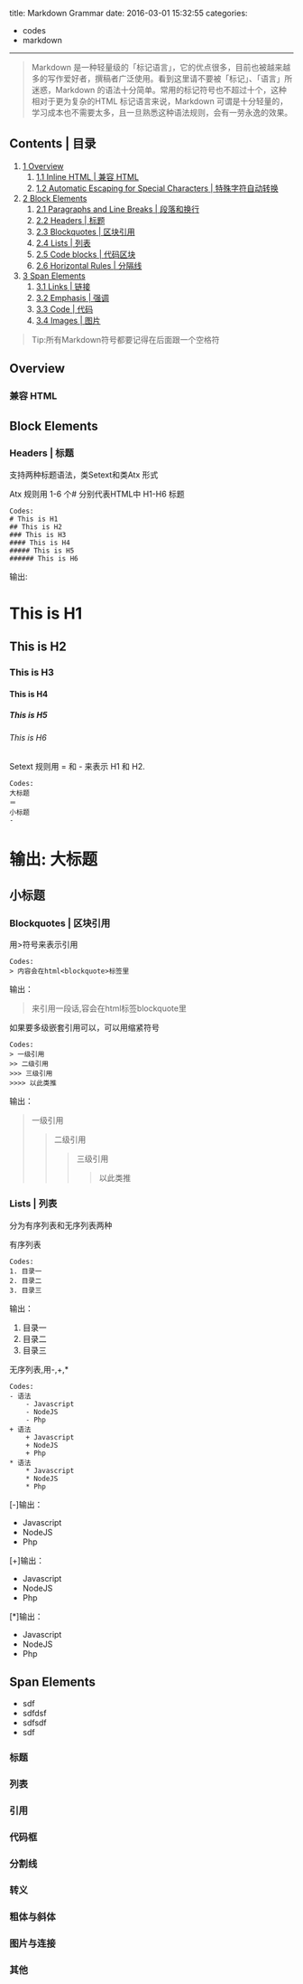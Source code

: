 title: Markdown Grammar
date: 2016-03-01 15:32:55
categories:
- codes
- markdown
---

>Markdown 是一种轻量级的「标记语言」，它的优点很多，目前也被越来越多的写作爱好者，撰稿者广泛使用。看到这里请不要被「标记」、「语言」所迷惑，Markdown 的语法十分简单。常用的标记符号也不超过十个，这种相对于更为复杂的HTML 标记语言来说，Markdown 可谓是十分轻量的，学习成本也不需要太多，且一旦熟悉这种语法规则，会有一劳永逸的效果。
<!-- more -->

## Contents | 目录
1. <a href="#Overview"><span>1</span> <span>Overview</span></a>
    1. <a href="#"><span>1.1</span> <span>Inline HTML | 兼容 HTML</span></a>
    2. <a href="#"><span>1.2</span> <span>Automatic Escaping for Special Characters | 特殊字符自动转换</span></a>
2. <a href="#Block-Elements"><span>2</span> <span>Block Elements</span></a>
    1. <a href="#"><span>2.1</span> <span>Paragraphs and Line Breaks | 段落和换行</span></a>
    2. <a href="#"><span>2.2</span> <span>Headers | 标题</span></a>
    3. <a href="#"><span>2.3</span> <span>Blockquotes | 区块引用</span></a>
    4. <a href="#"><span>2.4</span> <span>Lists | 列表</span></a>
    5. <a href="#"><span>2.5</span> <span>Code blocks | 代码区块</span></a>
    6. <a href="#"><span>2.6</span> <span>Horizontal Rules | 分隔线</span></a>
3. <a href="#Span-Elements"><span>3</span> <span>Span Elements</span></a>
    1. <a href="#"><span>3.1</span> <span>Links | 链接</span></a>
    2. <a href="#"><span>3.2</span> <span>Emphasis | 强调</span></a>
    3. <a href="#"><span>3.3</span> <span>Code | 代码</span></a>
    4. <a href="#"><span>3.4</span> <span>Images | 图片</span></a>


>Tip:所有Markdown符号都要记得在后面跟一个空格符

## Overview
### 兼容 HTML

## Block Elements

### Headers | 标题
支持两种标题语法，类<span class="light">Setext</span>和类<span class="light">Atx</span> 形式

Atx 规则用 1-6 个<span class="light">#</span> 分别代表HTML中 H1-H6 标题

    Codes:
    # This is H1
    ## This is H2
    ### This is H3
    #### This is H4
    ##### This is H5
    ###### This is H6


输出:
# This is H1
## This is H2
### This is H3
#### This is H4
##### This is H5
###### This is H6

Setext 规则用 <span>=</span> 和 <span>-</span> 来表示 H1 和 H2. 

    Codes:
    大标题
    ＝
    小标题
    -

输出:
大标题
===
小标题
--

### Blockquotes | 区块引用
用<span>></span>符号来表示引用

    Codes:
    > 内容会在html<blockquote>标签里

输出：
> 来引用一段话,容会在html标签blockquote里

如果要多级嵌套引用可以，可以用缩紧符号

    Codes:
    > 一级引用
    >> 二级引用
    >>> 三级引用
    >>>> 以此类推

输出：
> 一级引用
>> 二级引用
>>> 三级引用
>>>> 以此类推

### Lists | 列表
分为有序列表和无序列表两种

有序列表

    Codes:
    1. 目录一
    2. 目录二
    3. 目录三

输出：
1. 目录一
2. 目录二
3. 目录三

无序列表,用<span>-</span>,<span>+</span>,<span>*</span>

    Codes:
    - 语法
        - Javascript
        - NodeJS
        - Php
    + 语法
        + Javascript
        + NodeJS
        + Php
    * 语法
        * Javascript
        * NodeJS
        * Php

[-]输出：
- Javascript
- NodeJS
- Php

[+]输出：
+ Javascript
+ NodeJS
+ Php

[*]输出：
* Javascript
* NodeJS
* Php


## Span Elements

- sdf
- sdfdsf
- sdfsdf
- sdf
### 标题
### 列表
### 引用
### 代码框
### 分割线
### 转义
### 粗体与斜体
### 图片与连接
### 其他

